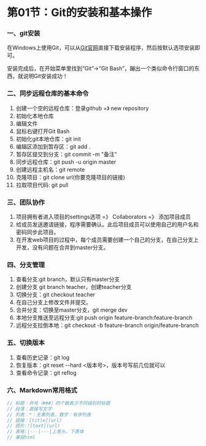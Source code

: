 # 第01节：Git的安装和基本操作


### 一、git安装
 
 在Windows上使用Git，可以从[Git官网](https://git-scm.com/download/win)直接下载安装程序，然后按默认选项安装即可。

安装完成后，在开始菜单里找到“Git”->“Git Bash”，蹦出一个类似命令行窗口的东西，就说明Git安装成功！

### 二、同步远程仓库的基本命令
1. 创建一个空的远程仓库：登录github =》 new repository
2. 初始化本地仓库
3. 编辑文件
4. 鼠标右键打开Git Bash
5. 初始化git本地仓库：git init  
6. 编辑区添加到暂存区：git add .
7. 暂存区提交到分支：git commit -m "备注"
8. 同步远程仓库：git push -u origin master
9. 创建远程主机名：git remote
10. 克隆项目：git clone url(你要克隆项目的链接)
11. 拉取项目代码: git pull

### 三、团队协作

1. 项目拥有者进入项目的settings选项 =》 Collaborators =》 添加项目成员
2. 给成员发送邀请链接，程序需要确认。此后项目成员可以使用自己的用户名和密码同步此项目。
3. 在开发web项目的过程中，每个成员需要创建一个自己的分支，在自己分支上开发，没有问题在合并到master分支。

### 四、分支管理

1. 查看分支:git branch，默认只有master分支
2. 创建分支 git branch teacher，创建teacher分支
3. 切换分支：git checkout teacher 
4. 在自己分支上修改文件并提交。
5. 合并分支：切换至master分支，git merge dev
6. 本地分支推送至远程分支:git push origin feature-branch:feature-branch
7. 远程分支拉倒本地：git checkout -b feature-branch origin/feature-branch

### 五、切换版本

1. 查看历史记录：git log
2. 恢复版本：git reset --hard <版本号>，版本号写前几位就可以
3. 查看命令记录：git reflog

### 六、Markdown常用格式

``` js
// 标题：井号（###）的个数表示不同级别的标题
// 段落：直接写文字
// 列表：*：无需列表，数字：有序列表
// 链接：[title](url)
// 图片:![text](url)
// 表格:|---|---|上表头，下表体
// 兼容html
```